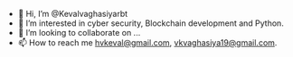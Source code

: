 - 👋 Hi, I’m @Kevalvaghasiyarbt
- 👀 I’m interested in cyber security, Blockchain development and Python.
- 💞️ I’m looking to collaborate on ...
- 📫 How to reach me hvkeval@gmail.com, vkvaghasiya19@gmail.com.

<!---
Kevalvaghasiyarbt/Kevalvaghasiyarbt is a ✨ special ✨ repository because its `README.md` (this file) appears on your GitHub profile.
You can click the Preview link to take a look at your changes.
--->
